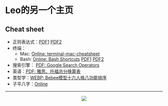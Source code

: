 # Leo的另一个主页

## Cheat sheet

- 正则表达式：[PDF1](_asset/cheat-sheet/regex1.pdf ':ignore') [PDF2](_asset/cheat-sheet/regex2.pdf ':ignore')
- 终端：
  - Mac: [Online: terminal-mac-cheatsheet](https://github.com/0nn0/terminal-mac-cheatsheet/tree/master/) 
  - Bash: [Online: Bash Shortcuts](https://gist.github.com/tuxfight3r/60051ac67c5f0445efee) [PDF1]( /_asset/cheat-sheet/bash1.pdf ':ignore') [PDF2](/_asset/cheat-sheet/bash2.pdf ':ignore')
- 搜索引擎： [PDF: Google Search Operators](_asset/cheat-sheet/google1.pdf ':ignore') 
- 英语：[PDF: 雅思、托福总分换算表](_asset/cheat-sheet/english1.pdf ':ignore')
- 类型学：[WEBP: Bebee模型十六人格八功能排序](_asset/cheat-sheet/bebee1.png.webp  ':ignore')
- 子平八字：[Online](/others/notes/cheat-sheet)

----

<center><a href="https://clustrmaps.com/site/1c4v3"  title="ClustrMaps"><img src="//www.clustrmaps.com/map_v2.png?d=DzhGtTOxYHhrq72VQ0OKyeQdpXIo8jaz8JvdcQgjcxQ&cl=ffffff" /></a></center>
